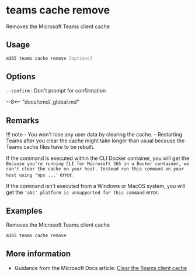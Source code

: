 # teams cache remove

Removes the Microsoft Teams client cache

## Usage

```sh
m365 teams cache remove [options]
```

## Options

`--confirm`
: Don't prompt for confirmation

--8<-- "docs/cmd/_global.md"

## Remarks

!!! note
    - You won't lose any user data by clearing the cache.
    - Restarting Teams after you clear the cache might take longer than usual because the Teams cache files have to be rebuilt.

If the command is executed within the CLI Docker container, you will get the `Because you're running CLI for Microsoft 365 in a Docker container, we can't clear the cache on your host. Instead run this command on your host using 'npx ...'` error.

If the command isn't executed from a Windows or MacOS system, you will get the `'abc' platform is unsupported for this command` error.

## Examples

Removes the Microsoft Teams client cache

```sh
m365 teams cache remove
```

## More information

- Guidance from the Microsoft Docs article: [Clear the Teams client cache](https://docs.microsoft.com/en-us/microsoftteams/troubleshoot/teams-administration/clear-teams-cache)